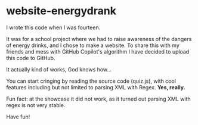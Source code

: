 # website-energydrank
I wrote this code when I was fourteen.

It was for a school project where we had to raise awareness of the dangers of energy drinks, and I chose to make a website.
To share this with my friends and mess with GitHub Copilot's algorithm I have decided to upload this code to GitHub.

It actually kind of works, God knows how...

You can start cringing by reading the source code (quiz.js), with cool features including but not limited to parsing XML with Regex. **Yes, really.**

Fun fact: at the showcase it did not work, as it turned out parsing XML with regex is not very stable.

Have fun!
